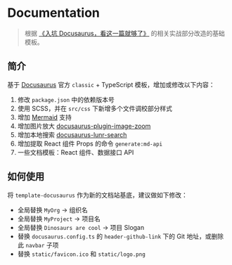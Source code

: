 # Documentation

> 根据 [《入坑 Docusaurus，看这一篇就够了》](https://juejin.cn/post/7518188007541489704) 的相关实战部分改造的基础模板。

## 简介

基于 [Docusaurus](https://docusaurus.io) 官方 `classic` + TypeScript 模板，增加或修改以下内容：

1. 修改 `package.json` 中的依赖版本号
2. 使用 SCSS，并在 `src/css` 下新增多个文件调校部分样式
3. 增加 [Mermaid](https://mermaid.js.org) 支持
4. 增加图片放大 [docusaurus-plugin-image-zoom](https://www.npmjs.com/package/docusaurus-plugin-image-zoom)
5. 增加本地搜索 [docusaurus-lunr-search](https://www.npmjs.com/package/docusaurus-lunr-search)
6. 增加提取 React 组件 Props 的命令 `generate:md-api`
7. 一些文档模板：React 组件、数据接口 API

## 如何使用

将 `template-docusaurus` 作为新的文档站基底，建议做如下修改：

* 全局替换 `MyOrg` → 组织名
* 全局替换 `MyProject` → 项目名
* 全局替换 `Dinosaurs are cool` → 项目 Slogan
* 替换 `docusaurus.config.ts` 的 `header-github-link` 下的 Git 地址，或删除此 `navbar` 子项
* 替换 `static/favicon.ico` 和 `static/logo.png`
